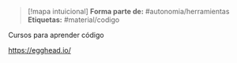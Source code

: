 > [!mapa intuicional]
> **Forma parte de:** #autonomia/herramientas 
> **Etiquetas:** #material/codigo



Cursos para aprender código

https://egghead.io/
